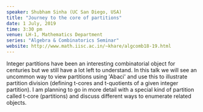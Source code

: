 ```yaml
---
speaker: Shubham Sinha (UC San Diego, USA)
title: "Journey to the core of partitions"
date: 1 July, 2019
time: 3:30 pm
venue: LH-1, Mathematics Department
series: "Algebra & Combinatorics Seminar"
website: http://www.math.iisc.ac.in/~khare/algcomb18-19.html
---
```


 Integer partitions have been an interesting combinatorial
 object for centuries but we still have a lot left to understand.
 In this talk we will see an uncommon way to view partitions
 using 'Abaci' and use this to illustrate partition division
 (defining t-cores and t-quotients of a given integer partition).
 I am planning to go in more detail with a special kind of
 partition called t-core (partitions) and discuss different
 ways to enumerate related objects.
